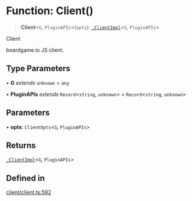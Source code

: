 # Function: Client()

> **Client**\<`G`, `PluginAPIs`\>(`opts`): [`_ClientImpl`](../classes/ClientImpl.md)\<`G`, `PluginAPIs`\>

Client

boardgame.io JS client.

## Type Parameters

• **G** *extends* `unknown` = `any`

• **PluginAPIs** *extends* `Record`\<`string`, `unknown`\> = `Record`\<`string`, `unknown`\>

## Parameters

• **opts**: `ClientOpts`\<`G`, `PluginAPIs`\>

## Returns

[`_ClientImpl`](../classes/ClientImpl.md)\<`G`, `PluginAPIs`\>

## Defined in

[client/client.ts:592](https://github.com/Think-and-Dev/cartesi-boardgame/blob/8fd55e0812bf33145abcef1d5daf0bf23fa34815/src/client/client.ts#L592)
